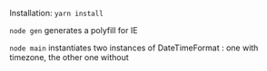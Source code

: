 Installation: `yarn install`


`node gen` generates a polyfill for IE

`node main` instantiates two instances of DateTimeFormat : one with timezone, the other one without




